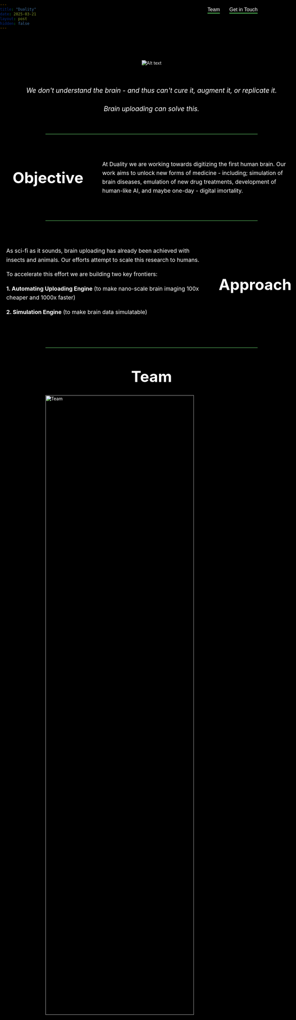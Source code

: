 ```yaml
---
title: "Duality"
date: 2025-03-21
layout: post
hidden: false
---
```

<!-- URL of the post: https://glebrazgar.github.io/Duality/ -->

<!-- STYLING THE PAGE -->

<style>
  html, body {
    overflow-x: hidden; /* Prevent horizontal scrolling */
    position: relative; /* Needed for overflow to work properly */
    width: 100%;
  }
  
  body {
    background-color: black !important;
    color: white !important;
    max-width: 100% !important;
    width: 100% !important;
    padding: 0 !important;
    margin: 0 !important;
  }
  
  /* Hide the site header (top navigation bar) */
  .site-header {
    display: none !important;
  }
  
  /* Hide the post header (title and meta) */
  .post-header {
    display: none !important;
  }
  
  /* Hide the share links */
  .share-links {
    display: none !important;
  }
  
  /* Hide the navigation links at the bottom */
  .post_navi {
    display: none !important;
  }
  
  .site-footer {
    display: none !important;
  }
  
  .site-title, .site-title:visited, .site-nav .page-link {
    color: white !important;
  }
  
  /* Override theme width constraints */
  .page-content {
    padding: 0 !important;
    max-width: 100% !important;
    width: 100% !important;
    overflow-x: hidden; /* Prevent horizontal scrolling */
  }
  
  .wrapper {
    max-width: 100% !important;
    width: 100% !important;
    padding: 0 !important; /* Remove horizontal padding */
    margin: 0 !important;
    overflow-x: hidden; /* Prevent horizontal scrolling */
  }
  
  .post-content {
    background-color: black;
    color: white;
    padding: 20px 0; /* Vertical padding only */
    border-radius: 8px;
    max-width: 100% !important;
    width: 100% !important;
    overflow-x: hidden; /* Prevent horizontal scrolling */
  }
  
  .post-content a {
    color: #00aaff; /* Make links a bright blue color for better visibility on black */
  }
  
  .post-content img {
    mix-blend-mode: normal !important; /* Override any mix-blend-mode settings */
  }
  
  .share-links a {
    color: #00aaff !important;
  }
  
  /* Navigation buttons - now text with underline */
  .nav-buttons {
    position: fixed;
    top: 20px;
    right:15%; /* Moved to 35% from the right edge */
    z-index: 1000;
    display: flex;
    gap: 30px;
  }
  
  .nav-button {
    background-color: transparent;
    color: white;
    border: none;
    padding: 8px 0;
    font-size: 1rem;
    cursor: pointer;
    transition: all 0.3s ease;
    text-decoration: underline;
    text-decoration-color: #5ED464;
    text-decoration-thickness: 2px;
    text-underline-offset: 5px;
  }
  
  .nav-button:hover {
    color: #5ED464;
  }
  
  /* Horizontal divider */
  .section-divider {
    border-top: 1px solid #5ED464;
    border-bottom: none;
    border-left: none;
    border-right: none;
    width: 70%;
    margin: 40px auto;
  }
  
  /* Main header image */
  .header-image {
    max-width: 100%;
    height: auto;
    mix-blend-mode: normal;
    opacity: 0.9;
    margin-top: 80px; /* Added top margin (approximately 20% of image height) */
  }
  
  /* Motivation section - centered italic text */
  .motivation-text {
    font-style: italic;
    text-align: center;
    max-width: 800px;
    margin: 60px auto;
    font-size: 1.3rem;
    line-height: 1.8;
    padding: 0 20px;
  }
  
  /* Alternating layout styles */
  .section-row {
    display: flex;
    margin: 60px auto;
    max-width: 1200px;
    width: 100%;
  }
  
  .section-row.reverse {
    flex-direction: row-reverse;
  }
  
  .section-title-container {
    width: 30%;
    display: flex;
    align-items: center;
    justify-content: center;
    padding: 20px;
  }
  
  .section-title {
    font-size: 3rem;
    font-weight: bold;
    text-align: center;
  }
  
  .section-content {
    width: 70%;
    font-size: 1.1rem;
    line-height: 1.6;
    padding: 20px;
    text-align: left; /* Explicitly set to left alignment */
  }
  
  /* Centered section style */
  .centered-section {
    margin: 60px auto;
    max-width: 100% !important; /* Ensure no width constraints */
    width: 100%;
  }
  
  .centered-title {
    font-size: 3rem;
    font-weight: bold;
    margin-bottom: 30px;
    text-align: center;
  }
  
  .centered-content {
    font-size: 1.1rem;
    line-height: 1.6;
    padding: 0 20px;
    max-width: 800px;
    margin: 0 auto;
    text-align: center;
  }
  
  /* Team section specific styling */
  .team-image {
    width: 70%; /* Increased to 90% of screen width */
    height: auto;
    margin: 20px auto 40px; /* Center horizontally with auto left/right margins */
    max-width: none; /* Ensure it's not constrained by container */
    display: block; /* Needed for margin auto to work */
  }
  
  /* Responsive adjustments */
  @media (max-width: 768px) {
    .section-row, .section-row.reverse {
      flex-direction: column;
    }
    
    .section-title-container, .section-content {
      width: 100%;
      padding: 10px;
    }
    
    .nav-buttons {
      top: 10px;
      right: 10%; /* Adjusted for mobile */
    }
    
    .nav-button {
      padding: 5px 0;
      font-size: 0.9rem;
    }
    
    .header-image {
      margin-top: 60px; /* Smaller top margin on mobile */
    }
    
    .motivation-text {
      font-size: 1.1rem;
      line-height: 1.6;
      margin: 40px auto;
    }
  }
  
  /* Custom footer styling with green background */
  .custom-footer {
    background-color: #5ED464; /* Changed to green background */
    color: black; /* Changed text to black for contrast */
    padding: 30px 0;
    margin-top: 60px;
    border-top: 1px solid #5ED464; /* Changed to match background */
    text-align: center;
    width: 100%;
  }
  
  .footer-content {
    max-width: 800px;
    margin: 0 auto;
    padding: 0 20px;
  }
  
  .footer-logo {
    font-size: 1.5rem;
    font-weight: bold;
    margin-bottom: 10px;
    font-family: "Times New Roman", Times, serif;
    color: black; /* Explicitly set to black */
  }
  
  .footer-tagline {
    font-style: italic;
    margin-bottom: 20px;
    color: #333; /* Darker gray for better contrast on green */
  }
  
  .footer-links {
    display: flex;
    justify-content: center;
    gap: 30px;
    margin: 20px 0;
  }
  
  .footer-link {
    color: black; /* Changed to black */
    text-decoration: none;
    transition: color 0.3s ease;
  }
  
  .footer-link:hover {
    color: white; /* Changed hover color to white for contrast on green */
  }
  
  .footer-copyright {
    font-size: 0.9rem;
    color: #333; /* Darker gray for better contrast on green */
    margin-top: 20px;
  }
</style>

<!-- Ensure proper viewport setting -->
<meta name="viewport" content="width=device-width, initial-scale=1.0, maximum-scale=1.0, user-scalable=no">

<!-- Navigation buttons -->
<div class="nav-buttons">
  <button class="nav-button" onclick="document.getElementById('team-section').scrollIntoView({behavior: 'smooth'})">Team</button>
  <button class="nav-button" onclick="document.getElementById('contact-section').scrollIntoView({behavior: 'smooth'})">Get in Touch</button>
</div>

<!-- URL of the post: https://glebrazgar.github.io/Duality/ -->

<!-- FINISH STYLING THE PAGE -->






<p align="center"><img src="../images/duality.png" alt="Alt text" class="header-image"></p>

<!-- Motivation section as centered italic text -->
<div class="motivation-text">
  We don't understand the brain - and thus can't cure it, augment it, or replicate it. <br>

  Brain uploading can solve this.
</div>

<hr class="section-divider">

<!-- Objective section with title on left, content on right (standard layout) -->
<div class="section-row">
  <div class="section-title-container">
    <div class="section-title">Objective</div>
  </div>
  <div class="section-content">
    At Duality we are working towards digitizing the first human brain. Our work aims to unlock new forms of medicine - including; simulation of brain diseases, emulation of new drug treatments, development of human-like AI, and maybe one-day - digital imortality.
  </div>
</div>

<hr class="section-divider">

<!-- Approach section with content on left, title on right (reversed layout) -->
<div class="section-row reverse">
  <div class="section-title-container">
    <div class="section-title">Approach</div>
  </div>
  <div class="section-content">
    As sci-fi as it sounds, brain uploading has already been achieved with insects and animals. Our efforts attempt to scale this research to humans.
    <p>
    To accelerate this effort we are building two key frontiers:</p>
    <p><strong>1. Automating Uploading Engine</strong> (to make nano-scale brain imaging 100x cheaper and 1000x faster)</p>
    <p><strong>2. Simulation Engine</strong> (to make brain data simulatable)</p>
  </div>
</div>

<hr class="section-divider">


<!-- Team section with centered title and image properly integrated -->
<div id="team-section" class="centered-section">
  <div class="centered-title">Team</div>
  <img src="../images/team2.jpg" alt="Team" class="team-image">
</div>



<div id="contact-section" class="centered-section">
  <div class="centered-content">
  For more details about our research and commercial efforts - <a href="https://www.linkedin.com/in/gleb-razgar-6931a7220">get in touch</a>
  </div>
</div>

<!-- Custom Footer -->
<div class="custom-footer">
  <div class="footer-content">
    <div class="footer-logo">Duality</div>
    <div class="footer-tagline">Digitizing the human brain</div>
    <div class="footer-links">
      <a href="https://www.linkedin.com/in/gleb-razgar-6931a7220" class="footer-link">LinkedIn</a>
      <a href="mailto:contact@duality.ai" class="footer-link">Contact</a>
      <a href="#" class="footer-link">Research</a>
    </div>
    <div class="footer-copyright">© 2025 Duality. All rights reserved.</div>
  </div>
</div>

